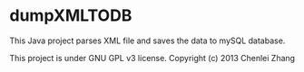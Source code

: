 dumpXMLTODB
====================================================
This Java project parses XML file and saves the data 
to mySQL database.

This project is under GNU GPL v3 license.
Copyright (c) 2013 Chenlei Zhang 
